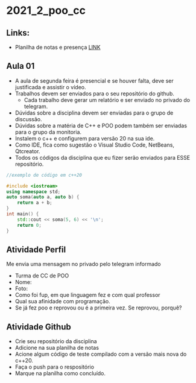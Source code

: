 
# 2021_2_poo_cc

## Links: 
- Planilha de notas e presença [LINK](https://docs.google.com/spreadsheets/d/1clTeS5h3-DRgZzTspzGUIeKuD1sEiTxfRP4xjI58sCI/edit?usp=sharing)


## Aula 01
- A aula de segunda feira é presencial e se houver falta, deve ser justificada e assistir o vídeo.
- Trabalhos devem ser enviados para o seu repositório do github.
    - Cada trabalho deve gerar um relatório e ser enviado no privado do telegram.
- Dúvidas sobre a disciplina devem ser enviadas para o grupo de discussão.
- Dúvidas sobre a matéria de C++ e POO podem também ser enviadas para o grupo da monitoria.
- Instalem o c++ e configurem para versão 20 na sua ide.
- Como IDE, fica como sugestão o Visual Studio Code, NetBeans, Qtcreator.
- Todos os códigos da disciplina que eu fizer serão enviados para ESSE repositório.

```cpp
//exemplo de código em c++20

#include <iostream>
using namespace std;
auto soma(auto a, auto b) {
    return a + b;
}
int main() {
    std::cout << soma(5, 6) << '\n';
    return 0;
}
```

## Atividade Perfil
Me envia uma mensagem no privado pelo telegram informado
- Turma de CC de POO
- Nome:
- Foto:
- Como foi fup, em que linguagem fez e com qual professor
- Qual sua afinidade com programação.
- Se já fez poo e reprovou ou é a primeira vez. Se reprovou, porquê?

## Atividade Github
- Crie seu repositório da disciplina
- Adicione na sua planilha de notas
- Acione algum código de teste compilado com a versão mais nova do c++20.
- Faça o push para o respositório
- Marque na planilha como concluído.